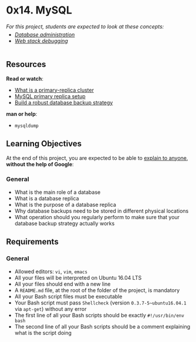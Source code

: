 <h1 class="gap">0x14. MySQL</h1>
  <p style="margin-bottom: 0"><em>For this project, students are expected to look at these concepts:</em></p>
      <ul style="margin-top: 5px">
          <li>
            <em><a href="/concepts/49">Database administration</a></em>
          </li>
          <li>
            <em><a href="/concepts/68">Web stack debugging</a></em>
          </li>
      </ul>
    </div>

  <article id="description" class="gap formatted-content">
    <p><img src="https://s3.amazonaws.com/intranet-projects-files/holbertonschool-sysadmin_devops/280/KkrkDHT.png" alt="" style="" /></p>

<h2>Resources</h2>

<p><strong>Read or watch</strong>:</p>

<ul>
<li><a href="/rltoken/yI-YnEyAx2mO5qqmbrCTbw" title="What is a primary-replica cluster" target="_blank">What is a primary-replica cluster</a> </li>
<li><a href="/rltoken/M2mXERIEQA7w0Pkj85nTNw" title="MySQL primary replica setup" target="_blank">MySQL primary replica setup</a> </li>
<li><a href="/rltoken/7C7YTJOU2iR_kZDQLPhl1A" title="Build a robust database backup strategy" target="_blank">Build a robust database backup strategy</a> </li>
</ul>

<p><strong>man or help</strong>:</p>

<ul>
<li><code>mysqldump</code></li>
</ul>

<h2>Learning Objectives</h2>

<p>At the end of this project, you are expected to be able to <a href="/rltoken/KP7ptmtR9UqCfcF4M1Rjew" title="explain to anyone" target="_blank">explain to anyone</a>, <strong>without the help of Google</strong>:</p>

<h3>General</h3>

<ul>
<li>What is the main role of a database</li>
<li>What is a database replica</li>
<li>What is the purpose of a database replica</li>
<li>Why database backups need to be stored in different physical locations</li>
<li>What operation should you regularly perform to make sure that your database backup strategy actually works</li>
</ul>

<h2>Requirements</h2>

<h3>General</h3>

<ul>
<li>Allowed editors: <code>vi</code>, <code>vim</code>, <code>emacs</code></li>
<li>All your files will be interpreted on Ubuntu 16.04 LTS</li>
<li>All your files should end with a new line</li>
<li>A <code>README.md</code> file, at the root of the folder of the project, is mandatory</li>
<li>All your Bash script files must be executable</li>
<li>Your Bash script must pass <code>Shellcheck</code> (version <code>0.3.7-5~ubuntu16.04.1</code> via <code>apt-get</code>) without any error</li>
<li>The first line of all your Bash scripts should be exactly <code>#!/usr/bin/env bash</code></li>
<li>The second line of all your Bash scripts should be a comment explaining what is the script doing</li>
</ul>
